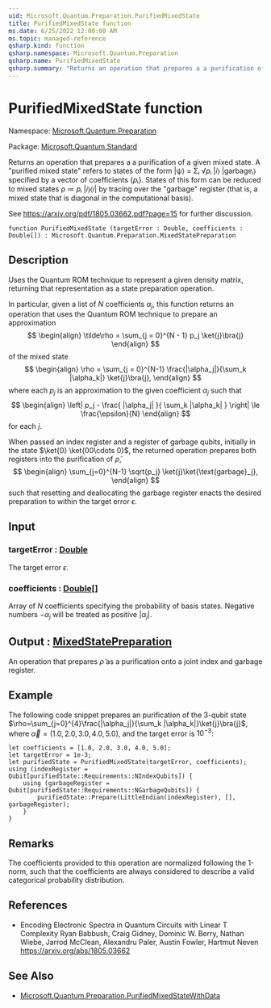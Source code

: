 ```yaml
---
uid: Microsoft.Quantum.Preparation.PurifiedMixedState
title: PurifiedMixedState function
ms.date: 6/25/2022 12:00:00 AM
ms.topic: managed-reference
qsharp.kind: function
qsharp.namespace: Microsoft.Quantum.Preparation
qsharp.name: PurifiedMixedState
qsharp.summary: "Returns an operation that prepares a a purification of a given mixed state.\rA \"purified mixed state\" refers to states of the form |ψ⟩ = Σᵢ √\U0001D45Dᵢ |\U0001D456⟩ |garbageᵢ⟩ specified by a vector of\rcoefficients {\U0001D45Dᵢ}. States of this form can be reduced to mixed states ρ ≔ \U0001D45Dᵢ |\U0001D456⟩⟨\U0001D456| by tracing over the \"garbage\"\rregister (that is, a mixed state that is diagonal in the computational basis).\r\rSee https://arxiv.org/pdf/1805.03662.pdf?page=15 for further discussion."
---
```


# PurifiedMixedState function

Namespace: [Microsoft.Quantum.Preparation](xref:Microsoft.Quantum.Preparation)

Package: [Microsoft.Quantum.Standard](https://nuget.org/packages/Microsoft.Quantum.Standard)


Returns an operation that prepares a a purification of a given mixed state.A "purified mixed state" refers to states of the form |ψ⟩ = Σᵢ √𝑝ᵢ |𝑖⟩ |garbageᵢ⟩ specified by a vector ofcoefficients {𝑝ᵢ}. States of this form can be reduced to mixed states ρ ≔ 𝑝ᵢ |𝑖⟩⟨𝑖| by tracing over the "garbage"register (that is, a mixed state that is diagonal in the computational basis).See https://arxiv.org/pdf/1805.03662.pdf?page=15 for further discussion.

```qsharp
function PurifiedMixedState (targetError : Double, coefficients : Double[]) : Microsoft.Quantum.Preparation.MixedStatePreparation
```


## Description

Uses the Quantum ROM technique to represent a given density matrix,returning that representation as a state preparation operation.In particular, given a list of $N$ coefficients $\alpha_j$, thisfunction returns an operation that uses the Quantum ROM technique toprepare an approximation$$\begin{align}\tilde\rho = \sum_{j = 0}^{N - 1} p_j \ket{j}\bra{j}\end{align}$$of the mixed state$$\begin{align}\rho = \sum_{j = 0}^{N-1} \frac{|\alpha_j|}{\sum_k |\alpha_k|} \ket{j}\bra{j},\end{align}$$where each $p_j$ is an approximation to the given coefficient $\alpha_j$such that$$\begin{align}\left| p_j - \frac{ |\alpha_j| }{ \sum_k |\alpha_k| } \right| \le \frac{\epsilon}{N}\end{align}$$for each $j$.When passed an index register and a register of garbage qubits,initially in the state $\ket{0} \ket{00\cdots 0}$, the returned operationprepares both registers into the purification of $\tilde \rho$,$$\begin{align}\sum_{j=0}^{N-1} \sqrt{p_j} \ket{j}\ket{\text{garbage}_j},\end{align}$$such that resetting and deallocating the garbage register enacts thedesired preparation to within the target error $\epsilon$.

## Input

### targetError : [Double](xref:microsoft.quantum.qsharp.valueliterals#double-literals)

The target error $\epsilon$.


### coefficients : [Double](xref:microsoft.quantum.qsharp.valueliterals#double-literals)[]

Array of $N$ coefficients specifying the probability of basis states.Negative numbers $-\alpha_j$ will be treated as positive $|\alpha_j|$.



## Output : [MixedStatePreparation](xref:Microsoft.Quantum.Preparation.MixedStatePreparation)

An operation that prepares $\tilde \rho$ as a purification onto a jointindex and garbage register.

## Example

The following code snippet prepares an purification of the $3$-qubit state$\rho=\sum_{j=0}^{4}\frac{|\alpha_j|}{\sum_k |\alpha_k|}\ket{j}\bra{j}$, where$\vec\alpha=(1.0, 2.0, 3.0, 4.0, 5.0)$, and the target error is$10^{-3}$:```qsharplet coefficients = [1.0, 2.0, 3.0, 4.0, 5.0];let targetError = 1e-3;let purifiedState = PurifiedMixedState(targetError, coefficients);using (indexRegister = Qubit[purifiedState::Requirements::NIndexQubits]) {    using (garbageRegister = Qubit[purifiedState::Requirements::NGarbageQubits]) {        purifiedState::Prepare(LittleEndian(indexRegister), [], garbageRegister);    }}```

## Remarks

The coefficients provided to this operation are normalized following the1-norm, such that the coefficients are always considered to describe avalid categorical probability distribution.

## References

- Encoding Electronic Spectra in Quantum Circuits with Linear T Complexity  Ryan Babbush, Craig Gidney, Dominic W. Berry, Nathan Wiebe, Jarrod McClean, Alexandru Paler, Austin Fowler, Hartmut Neven  https://arxiv.org/abs/1805.03662

## See Also

- [Microsoft.Quantum.Preparation.PurifiedMixedStateWithData](xref:Microsoft.Quantum.Preparation.PurifiedMixedStateWithData)